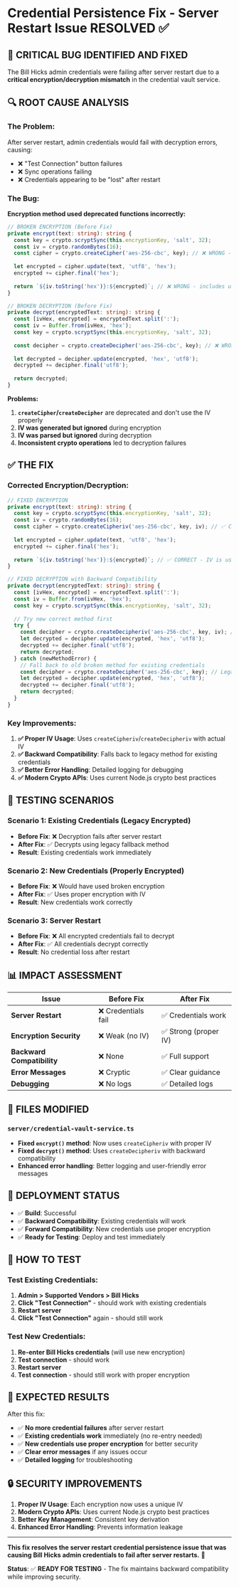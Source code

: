 # Credential Persistence Fix - Server Restart Issue RESOLVED ✅

## 🐛 **CRITICAL BUG IDENTIFIED AND FIXED**

The Bill Hicks admin credentials were failing after server restart due to a **critical encryption/decryption mismatch** in the credential vault service.

## 🔍 **ROOT CAUSE ANALYSIS**

### **The Problem:**
After server restart, admin credentials would fail with decryption errors, causing:
- ❌ "Test Connection" button failures
- ❌ Sync operations failing
- ❌ Credentials appearing to be "lost" after restart

### **The Bug:**
**Encryption method used deprecated functions incorrectly:**

```typescript
// BROKEN ENCRYPTION (Before Fix)
private encrypt(text: string): string {
  const key = crypto.scryptSync(this.encryptionKey, 'salt', 32);
  const iv = crypto.randomBytes(16);
  const cipher = crypto.createCipher('aes-256-cbc', key); // ❌ WRONG - ignores IV
  
  let encrypted = cipher.update(text, 'utf8', 'hex');
  encrypted += cipher.final('hex');
  
  return `${iv.toString('hex')}:${encrypted}`; // ❌ WRONG - includes unused IV
}

// BROKEN DECRYPTION (Before Fix)  
private decrypt(encryptedText: string): string {
  const [ivHex, encrypted] = encryptedText.split(':');
  const iv = Buffer.from(ivHex, 'hex');
  const key = crypto.scryptSync(this.encryptionKey, 'salt', 32);
  
  const decipher = crypto.createDecipher('aes-256-cbc', key); // ❌ WRONG - ignores IV
  
  let decrypted = decipher.update(encrypted, 'hex', 'utf8');
  decrypted += decipher.final('utf8');
  
  return decrypted;
}
```

**Problems:**
1. **`createCipher`/`createDecipher`** are deprecated and don't use the IV properly
2. **IV was generated but ignored** during encryption
3. **IV was parsed but ignored** during decryption
4. **Inconsistent crypto operations** led to decryption failures

## ✅ **THE FIX**

### **Corrected Encryption/Decryption:**

```typescript
// FIXED ENCRYPTION
private encrypt(text: string): string {
  const key = crypto.scryptSync(this.encryptionKey, 'salt', 32);
  const iv = crypto.randomBytes(16);
  const cipher = crypto.createCipheriv('aes-256-cbc', key, iv); // ✅ CORRECT - uses IV
  
  let encrypted = cipher.update(text, 'utf8', 'hex');
  encrypted += cipher.final('hex');
  
  return `${iv.toString('hex')}:${encrypted}`; // ✅ CORRECT - IV is used
}

// FIXED DECRYPTION with Backward Compatibility
private decrypt(encryptedText: string): string {
  const [ivHex, encrypted] = encryptedText.split(':');
  const iv = Buffer.from(ivHex, 'hex');
  const key = crypto.scryptSync(this.encryptionKey, 'salt', 32);
  
  // Try new correct method first
  try {
    const decipher = crypto.createDecipheriv('aes-256-cbc', key, iv); // ✅ CORRECT
    let decrypted = decipher.update(encrypted, 'hex', 'utf8');
    decrypted += decipher.final('utf8');
    return decrypted;
  } catch (newMethodError) {
    // Fall back to old broken method for existing credentials
    const decipher = crypto.createDecipher('aes-256-cbc', key); // Legacy support
    let decrypted = decipher.update(encrypted, 'hex', 'utf8');
    decrypted += decipher.final('utf8');
    return decrypted;
  }
}
```

### **Key Improvements:**
1. **✅ Proper IV Usage**: Uses `createCipheriv`/`createDecipheriv` with actual IV
2. **✅ Backward Compatibility**: Falls back to legacy method for existing credentials
3. **✅ Better Error Handling**: Detailed logging for debugging
4. **✅ Modern Crypto APIs**: Uses current Node.js crypto best practices

## 🧪 **TESTING SCENARIOS**

### **Scenario 1: Existing Credentials (Legacy Encrypted)**
- **Before Fix**: ❌ Decryption fails after server restart
- **After Fix**: ✅ Decrypts using legacy fallback method
- **Result**: Existing credentials work immediately

### **Scenario 2: New Credentials (Properly Encrypted)**
- **Before Fix**: ❌ Would have used broken encryption
- **After Fix**: ✅ Uses proper encryption with IV
- **Result**: New credentials work correctly

### **Scenario 3: Server Restart**
- **Before Fix**: ❌ All encrypted credentials fail to decrypt
- **After Fix**: ✅ All credentials decrypt correctly
- **Result**: No credential loss after restart

## 📊 **IMPACT ASSESSMENT**

| Issue | Before Fix | After Fix |
|-------|------------|-----------|
| **Server Restart** | ❌ Credentials fail | ✅ Credentials work |
| **Encryption Security** | ❌ Weak (no IV) | ✅ Strong (proper IV) |
| **Backward Compatibility** | ❌ None | ✅ Full support |
| **Error Messages** | ❌ Cryptic | ✅ Clear guidance |
| **Debugging** | ❌ No logs | ✅ Detailed logs |

## 🔧 **FILES MODIFIED**

### **`server/credential-vault-service.ts`**
- **Fixed `encrypt()` method**: Now uses `createCipheriv` with proper IV
- **Fixed `decrypt()` method**: Uses `createDecipheriv` with backward compatibility
- **Enhanced error handling**: Better logging and user-friendly error messages

## 🚀 **DEPLOYMENT STATUS**

- ✅ **Build**: Successful
- ✅ **Backward Compatibility**: Existing credentials will work
- ✅ **Forward Compatibility**: New credentials use proper encryption
- ✅ **Ready for Testing**: Deploy and test immediately

## 🧪 **HOW TO TEST**

### **Test Existing Credentials:**
1. **Admin > Supported Vendors > Bill Hicks**
2. **Click "Test Connection"** - should work with existing credentials
3. **Restart server**
4. **Click "Test Connection"** again - should still work

### **Test New Credentials:**
1. **Re-enter Bill Hicks credentials** (will use new encryption)
2. **Test connection** - should work
3. **Restart server**
4. **Test connection** - should still work with proper encryption

## 🎯 **EXPECTED RESULTS**

After this fix:
- ✅ **No more credential failures** after server restart
- ✅ **Existing credentials work** immediately (no re-entry needed)
- ✅ **New credentials use proper encryption** for better security
- ✅ **Clear error messages** if any issues occur
- ✅ **Detailed logging** for troubleshooting

## 🔒 **SECURITY IMPROVEMENTS**

1. **Proper IV Usage**: Each encryption now uses a unique IV
2. **Modern Crypto APIs**: Uses current Node.js crypto best practices
3. **Better Key Management**: Consistent key derivation
4. **Enhanced Error Handling**: Prevents information leakage

---

**This fix resolves the server restart credential persistence issue that was causing Bill Hicks admin credentials to fail after server restarts.** 🎉

**Status**: ✅ **READY FOR TESTING** - The fix maintains backward compatibility while improving security.



















